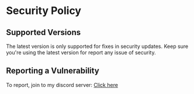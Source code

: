 # Security Policy

## Supported Versions 

The latest version is only supported for fixes in security updates. Keep sure you're using the latest version for report any issue of security.

## Reporting a Vulnerability

To report, join to my discord server: [Click here](https://discord.gg/FTtVXfj)
